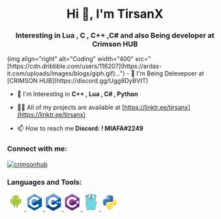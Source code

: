 <h1 align="center">Hi 👋, I'm TirsanX</h1>
<h3 align="center">Interesting in Lua , C , C++ ,C# and also Being developer at Crimson HUB</h3>
(img align="right" alt="Coding" width="400" src="[https://cdn.dribbble.com/users/116207](https://ardas-it.com/uploads/images/blogs/giph.gif)...")
- 🔭 I'm Being Delevepoer at [CRIMSON HUB](https://discord.gg/Ugg9DyBVtT)

- 🌱 I'm Interesting in **C++ , Lua , C# , Python**

- 👨‍💻 All of my projects are available at [https://linktr.ee/tirsanx](https://linktr.ee/tirsanx)

- 📫 How to reach me **Discord: ! MIAFA#2249**

<h3 align="left">Connect with me:</h3>
<p align="left">
<a href="https://dev.to/crimsonhub" target="blank"><img align="center" src="https://raw.githubusercontent.com/rahuldkjain/github-profile-readme-generator/master/src/images/icons/Social/devto.svg" alt="crimsonhub" height="30" width="40" /></a>
</p>

<h3 align="left">Languages and Tools:</h3>
<p align="left"> <a href="https://developer.android.com" target="_blank" rel="noreferrer"> <img src="https://raw.githubusercontent.com/devicons/devicon/master/icons/android/android-original-wordmark.svg" alt="android" width="40" height="40"/> </a> <a href="https://www.cprogramming.com/" target="_blank" rel="noreferrer"> <img src="https://raw.githubusercontent.com/devicons/devicon/master/icons/c/c-original.svg" alt="c" width="40" height="40"/> </a> <a href="https://www.w3schools.com/cpp/" target="_blank" rel="noreferrer"> <img src="https://raw.githubusercontent.com/devicons/devicon/master/icons/cplusplus/cplusplus-original.svg" alt="cplusplus" width="40" height="40"/> </a> <a href="https://www.w3schools.com/cs/" target="_blank" rel="noreferrer"> <img src="https://raw.githubusercontent.com/devicons/devicon/master/icons/csharp/csharp-original.svg" alt="csharp" width="40" height="40"/> </a> <a href="https://golang.org" target="_blank" rel="noreferrer"> <img src="https://raw.githubusercontent.com/devicons/devicon/master/icons/go/go-original.svg" alt="go" width="40" height="40"/> </a> <a href="https://www.python.org" target="_blank" rel="noreferrer"> <img src="https://raw.githubusercontent.com/devicons/devicon/master/icons/python/python-original.svg" alt="python" width="40" height="40"/> </a> </p>
